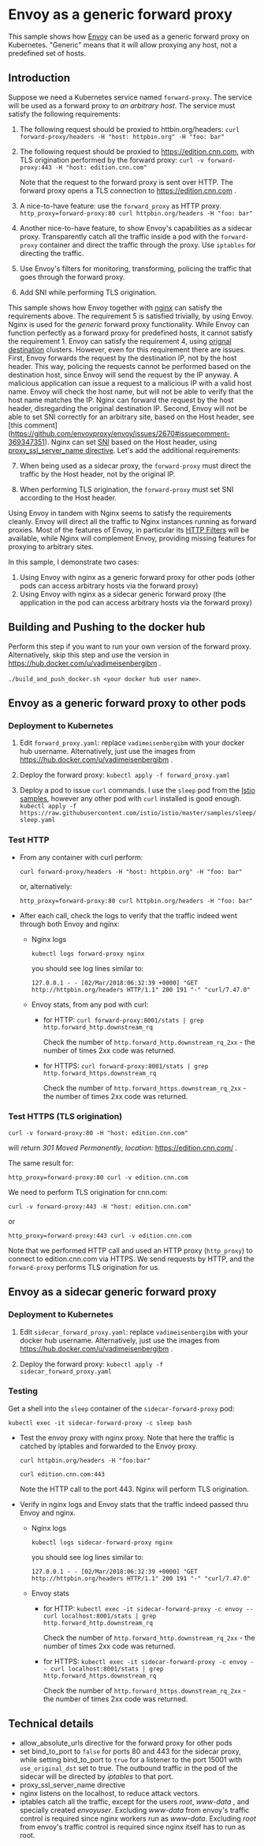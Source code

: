# Envoy as a generic forward proxy
This sample shows how [Envoy](https://www.envoyproxy.io) can be used as a generic forward proxy on Kubernetes. "Generic" means that it will allow proxying any host, not a predefined set of hosts.

## Introduction
Suppose we need a Kubernetes service named `forward-proxy`. The service will be used as a forward proxy to *an arbitrary host*. The service must satisfy the following requirements:

1. The following request should be proxied to httbin.org/headers:
  `curl forward-proxy/headers -H "host: httpbin.org" -H "foo: bar"`

2. The following request should be proxied to https://edition.cnn.com, with TLS origination performed by the forward proxy:
  `curl -v forward-proxy:443 -H "host: edition.cnn.com"`

   Note that the request to the forward proxy is sent over HTTP. The forward proxy opens a TLS connection to
  https://edition.cnn.com .

3. A nice-to-have feature: use the `forward_proxy` as HTTP proxy.
  `http_proxy=forward-proxy:80 curl httpbin.org/headers -H "foo: bar"`

4. Another nice-to-have feature, to show Envoy's capabilities as a sidecar proxy. Transparently catch all the traffic inside a pod with the `forward-proxy` container and direct the traffic through the proxy. Use `iptables` for directing the traffic.

5. Use Envoy's filters for monitoring, transforming, policing the traffic that goes through the forward proxy.

6. Add SNI while performing TLS origination.

This sample shows how Envoy together with [nginx](https://www.nginx.com) can satisfy the requirements above. The requirement 5 is satisfied trivially, by using Envoy. Nginx is used for the _generic_ forward proxy functionality. While Envoy can function perfectly as a forward proxy for predefined hosts, it cannot satisfy the requirement 1. Envoy can satisfy the requirement 4, using [orignal destination](https://www.envoyproxy.io/docs/envoy/latest/intro/arch_overview/service_discovery.html#arch-overview-service-discovery-types-original-destination) clusters. However, even for this requirement there are issues. First, Envoy forwards the request by the destination IP, not by the host header. This way, policing the requests cannot be performed based on the destination host, since Envoy will send the request by the IP anyway. A malicious application can issue a request to a malicious IP with a valid host name. Envoy will check the host name, but will not be able to verify that the host name matches the IP. Nginx can forward the request by the host header, disregarding the original destination IP.
Second, Envoy will not be able to set SNI correctly for an arbitrary site, based on the Host header, see [this comment] (https://github.com/envoyproxy/envoy/issues/2670#issuecomment-369347351). Nginx can set [SNI](https://en.wikipedia.org/wiki/Server_Name_Indication) based on the Host header, using [proxy_ssl_server_name directive](http://nginx.org/en/docs/http/ngx_http_proxy_module.html#proxy_ssl_server_name). Let's add the additional requirements:

7. When being used as a sidecar proxy, the `forward-proxy` must direct the traffic by the Host header, not by the original IP.

8. When performing TLS origination, the `forward-proxy` must set SNI according to the Host header.

Using Envoy in tandem with Nginx seems to satisfy the requirements cleanly. Envoy will direct all the traffic to Nginx instances running as forward proxies. Most of the features of Envoy, in particular its [HTTP Filters](https://www.envoyproxy.io/docs/envoy/latest/intro/arch_overview/http_filters) will be available, while Nginx will complement Envoy, providing missing features for proxying to arbitrary sites.

In this sample, I demonstrate two cases:
1. Using Envoy with nginx as a generic forward proxy for other pods (other pods can access arbitrary hosts via the forward proxy)
2. Using Envoy with nginx as a sidecar generic forward proxy (the application in the pod can access arbitrary hosts via the forward proxy)

## Building and Pushing to the docker hub
Perform this step if you want to run your own version of the forward proxy. Alternatively, skip this step and use the version in https://hub.docker.com/u/vadimeisenbergibm .

`./build_and_push_docker.sh <your docker hub user name>`.

## Envoy as a generic forward proxy to other pods

### Deployment to Kubernetes
1. Edit `forward_proxy.yaml`: replace `vadimeisenbergibm` with your docker hub username. Alternatively, just use the images from https://hub.docker.com/u/vadimeisenbergibm .

2. Deploy the forward proxy:
`kubectl apply -f forward_proxy.yaml`

3. Deploy a pod to issue `curl` commands. I use the `sleep` pod from the [Istio samples](https://github.com/istio/istio/tree/master/samples), however any other pod with `curl` installed is good enough.
`kubectl apply -f https://raw.githubusercontent.com/istio/istio/master/samples/sleep/sleep.yaml`

### Test HTTP
* From any container with curl perform:

  `curl forward-proxy/headers -H "host: httpbin.org" -H "foo: bar"`

  or, alternatively:

  `http_proxy=forward-proxy:80 curl httpbin.org/headers -H "foo: bar"`

* After each call, check the logs to verify that the traffic indeed went through both Envoy and nginx:

  * Nginx logs

    `kubectl logs forward-proxy nginx`

     you should see log lines similar to:

     `127.0.0.1 - - [02/Mar/2018:06:32:39 +0000] "GET http://httpbin.org/headers HTTP/1.1" 200 191 "-" "curl/7.47.0"`

  * Envoy stats, from any pod with curl:

    * for HTTP: `curl forward-proxy:8001/stats | grep http.forward_http.downstream_rq`

      Check the number of `http.forward_http.downstream_rq_2xx` - the number of times 2xx code was returned.
    * for HTTPS: `curl forward-proxy:8001/stats | grep http.forward_https.downstream_rq`

      Check the number of `http.forward_https.downstream_rq_2xx` - the number of times 2xx code was returned.

### Test HTTPS (TLS origination)
  `curl -v forward-proxy:80 -H "host: edition.cnn.com"`

  will return _301 Moved Permanently_, _location:_ https://edition.cnn.com/ .

  The same result for:

  `http_proxy=forward-proxy:80 curl -v edition.cnn.com`

  We need to perform TLS origination for cnn.com:

  `curl -v forward-proxy:443 -H "host: edition.cnn.com"`

  or

  `http_proxy=forward-proxy:443 curl -v edition.cnn.com`

  Note that we performed HTTP call and used an HTTP proxy (`http_proxy`) to connect to edition.cnn.com via HTTPS. We send requests by HTTP, and the `forward-proxy` performs TLS origination for us.

## Envoy as a sidecar generic forward proxy
### Deployment to Kubernetes
1. Edit `sidecar_forward_proxy.yaml`: replace `vadimeisenbergibm` with your docker hub username. Alternatively, just use the images from https://hub.docker.com/u/vadimeisenbergibm .

2. Deploy the forward proxy:
`kubectl apply -f sidecar_forward_proxy.yaml`

### Testing
Get a shell into the `sleep` container of the `sidecar-forward-proxy` pod:

`kubectl exec -it sidecar-forward-proxy -c sleep bash`

* Test the envoy proxy with nginx proxy. Note that here the traffic is catched by iptables and forwarded to the Envoy proxy.

  `curl httpbin.org/headers -H "foo:bar"`

  `curl edition.cnn.com:443`

  Note the HTTP call to the port 443. Nginx will perform TLS origination.

*  Verify in nginx logs and Envoy stats that the traffic indeed passed thru Envoy and nginx.
   * Nginx logs

     `kubectl logs sidecar-forward-proxy nginx`

      you should see log lines similar to:

      `127.0.0.1 - - [02/Mar/2018:06:32:39 +0000] "GET http://httpbin.org/headers HTTP/1.1" 200 191 "-" "curl/7.47.0"`

    * Envoy stats

      * for HTTP: `kubectl exec -it sidecar-forward-proxy -c envoy -- curl localhost:8001/stats | grep http.forward_http.downstream_rq`

        Check the number of `http.forward_http.downstream_rq_2xx` - the number of times 2xx code was returned.
      * for HTTPS: `kubectl exec -it sidecar-forward-proxy -c envoy -- curl localhost:8001/stats | grep http.forward_https.downstream_rq`

        Check the number of `http.forward_https.downstream_rq_2xx` - the number of times 2xx code was returned.

## Technical details
* allow_absolute_urls directive for the forward proxy for other pods
* set bind_to_port to `false` for ports 80 and 443 for the sidecar proxy, while setting bind_to_port to `true` for a listener to the port 15001 with `use_original_dst` set to true. The outbound traffic in the pod of the sidecar will be directed by _iptables_ to that port.
* proxy_ssl_server_name directive
* nginx listens on the localhost, to reduce attack vectors.
* iptables catch all the traffic, except for the users _root_, _www-data_ , and specially created _envoyuser_. Excluding _www-data_ from envoy's traffic control is required since nginx workers run as _www-data_. Excluding _root_ from envoy's traffic control is required since nginx itself has to run as root.

